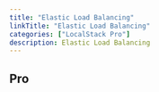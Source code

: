 ```yaml
---
title: "Elastic Load Balancing"
linkTitle: "Elastic Load Balancing"
categories: ["LocalStack Pro"]
description: Elastic Load Balancing
---
```


## Pro

